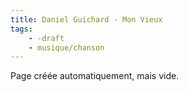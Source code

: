 ```yaml
---
title: Daniel Guichard - Mon Vieux
tags:
    - -draft
    - musique/chanson
---
```


Page créée automatiquement, mais vide.
